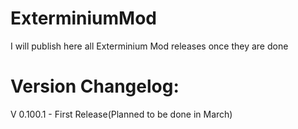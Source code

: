 # ExterminiumMod
I will publish here all Exterminium Mod releases once they are done

# Version Changelog:
V 0.100.1 - First Release(Planned to be done in March)

